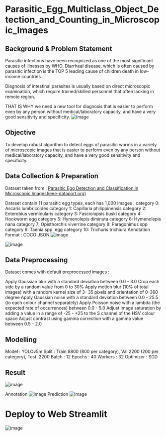 # Parasitic_Egg_Multiclass_Object_Detection_and_Counting_in_Microscopic_Images

## Background & Problem Statement
Parasitic infections have been recognized as one of the most significant causes of illnesses by WHO. Diarrheal disease, which is often caused by parasitic infection is the TOP 5 leading cause of children death in low-income countries.

Diagnosis of intestinal parasites is usually based on direct microscopic examination, which require trained/skilled personnel that often lacking in remote region.

THAT IS WHY we need a new tool for diagnosis that is easier to perform even by any person without medical/laboratory capacity, and have a very good sensitivity and specificity. 
![image](https://github.com/zakky211/Parasitic_Egg_Multiclass_Object_Detection_and_Counting_in_Microscopic_Images/assets/62234134/247b49e1-0735-43de-8c3b-4bd9e745ab96)

## Objective
To develop robust algorithm to detect eggs of parasitic worms in a variety of microscopic images that is easier to perform even by any person without medical/laboratory capacity, and have a very good sensitivity and specificity. 

## Data Collection & Preparation
Dataset taken from : 
[Parasitic Egg Detection and Classification in Microscopic Images(ieee-dataport.org)](https://ieee-dataport.org/competitions/parasitic-egg-detection-and-classification-microscopic-images#files)

Dataset contain 11 parasitic egg types, each has 1,000 images :
category 0: Ascaris lumbricoides
category 1: Capillaria philippinensis
category 2: Enterobius vermicularis
category 3: Fasciolopsis buski
category 4: Hookworm egg
category 5: Hymenolepis diminuta
category 6: Hymenolepis nana
category 7: Opisthorchis viverrine
category 8: Paragonimus spp
category 9: Taenia spp. egg
category 10: Trichuris trichiura
Annotation Format : COCO JSON
![image](https://github.com/zakky211/Parasitic_Egg_Multiclass_Object_Detection_and_Counting_in_Microscopic_Images/assets/62234134/de757185-95f8-4539-a6bb-25d14be2ecee)

![image](https://github.com/zakky211/Parasitic_Egg_Multiclass_Object_Detection_and_Counting_in_Microscopic_Images/assets/62234134/65a508ba-6ac0-4596-9384-f4f51c6eca3a)

## Data Preprocessing
Dataset comes with default preprocessed images :

Apply Gaussian blur with a standard deviation between 0.0 - 3.0
Crop each side by a random value from 0 to 30%
Apply motion blur (10% of total images) with a random kernel size of 3- 35 pixels and orientation of 0-360 degree
Apply Gaussian noise with a standard deviation between 0.0 - 25.5 (to each colour channel separately)
Apply Poisson noise with a lambda (the expected rate of occurrences) between 0.0 - 5.0
Adjust image saturation by adding a value in a range of -25 - +25 to the S channel of the HSV colour space
Adjust contrast using gamma correction with a gamma value between 0.5 - 2.0

## Modelling

Model 	  	: YOLOv5m
Split 	  	: Train 8800 (800 per category), Val 2200 (200 per category), Test  2200
Batch 		  : 12
Epochs   	  : 40
Workers   	: 32
Optimizer 	: SGD

## Result

![image](https://github.com/zakky211/Parasitic_Egg_Multiclass_Object_Detection_and_Counting_in_Microscopic_Images/assets/62234134/2219e7a4-0663-42af-a60a-e2ec7807f5a5)

Annotation
![image](https://github.com/zakky211/Parasitic_Egg_Multiclass_Object_Detection_and_Counting_in_Microscopic_Images/assets/62234134/c6a39b3f-2366-4afc-8272-1798948ce880)
Prediction
![image](https://github.com/zakky211/Parasitic_Egg_Multiclass_Object_Detection_and_Counting_in_Microscopic_Images/assets/62234134/c0c16d03-8f4e-47df-bf86-70011691310f)

# Deploy to Web Streamlit
![image](https://github.com/zakky211/Parasitic_Egg_Multiclass_Object_Detection_and_Counting_in_Microscopic_Images/assets/62234134/057818a0-cccc-4e22-95c6-012622be2106)
